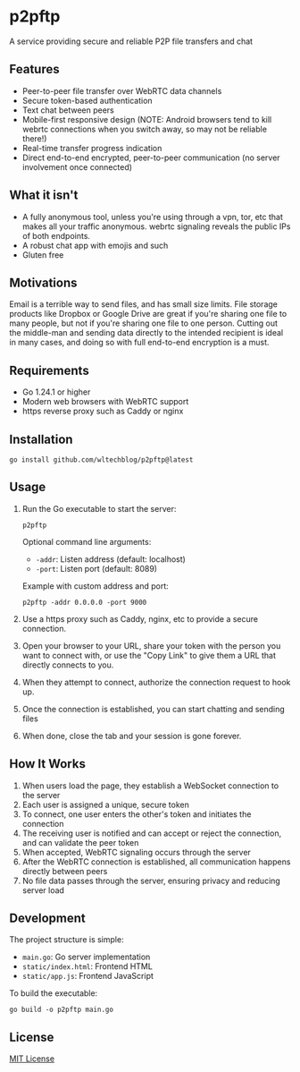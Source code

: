 # p2pftp

A service providing secure and reliable P2P file transfers and chat

## Features

- Peer-to-peer file transfer over WebRTC data channels
- Secure token-based authentication
- Text chat between peers
- Mobile-first responsive design (NOTE: Android browsers tend to kill webrtc connections when you switch away, so may not be reliable there!)
- Real-time transfer progress indication
- Direct end-to-end encrypted, peer-to-peer communication (no server involvement once connected)

## What it isn't

- A fully anonymous tool, unless you're using through a vpn, tor, etc that makes all your traffic anonymous. webrtc signaling reveals the public IPs of both endpoints.
- A robust chat app with emojis and such
- Gluten free

## Motivations

Email is a terrible way to send files, and has small size limits. File storage products like Dropbox or Google Drive
are great if you're sharing one file to many people, but not if you're sharing one file to one person. Cutting out the
middle-man and sending data directly to the intended recipient is ideal in many cases, and doing so with full end-to-end
encryption is a must.

## Requirements

- Go 1.24.1 or higher
- Modern web browsers with WebRTC support
- https reverse proxy such as Caddy or nginx

## Installation

```
go install github.com/wltechblog/p2pftp@latest
```

## Usage

1. Run the Go executable to start the server:
   ```
   p2pftp
   ```

   Optional command line arguments:
   - `-addr`: Listen address (default: localhost)
   - `-port`: Listen port (default: 8089)

   Example with custom address and port:
   ```
   p2pftp -addr 0.0.0.0 -port 9000
   ```

2. Use a https proxy such as Caddy, nginx, etc to provide a secure connection.

3. Open your browser to your URL, share your token with the person you want to connect with, or use the "Copy Link" to give them a URL that directly connects to you.

4. When they attempt to connect, authorize the connection request to hook up.

5. Once the connection is established, you can start chatting and sending files

6. When done, close the tab and your session is gone forever.

## How It Works

1. When users load the page, they establish a WebSocket connection to the server
2. Each user is assigned a unique, secure token
3. To connect, one user enters the other's token and initiates the connection
4. The receiving user is notified and can accept or reject the connection, and can validate the peer token
5. When accepted, WebRTC signaling occurs through the server
6. After the WebRTC connection is established, all communication happens directly between peers
7. No file data passes through the server, ensuring privacy and reducing server load

## Development

The project structure is simple:
- `main.go`: Go server implementation
- `static/index.html`: Frontend HTML
- `static/app.js`: Frontend JavaScript

To build the executable:
```
go build -o p2pftp main.go
```

## License

[MIT License](LICENSE)